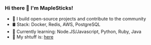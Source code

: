### Hi there 👋 I'm MapleSticks!
- 🌟 I build open-source projects and contribute to the community
- 🛢️ Stack: Docker, Redis, AWS, PostgreSQL
- 🌱 Currently learning: Node.JS/Javascript, Python, Ruby, Java
- 📝 My shtuff is: [here](https://mxplesticks.github.io/MapleVisuals/)
